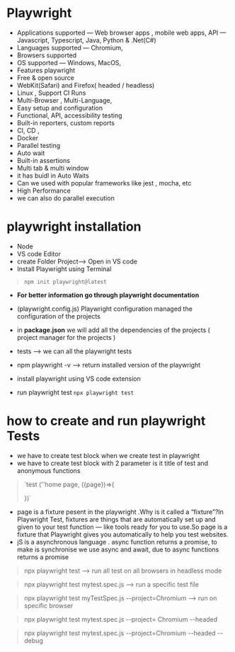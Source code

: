 # Playwright
- Applications supported — Web browser apps ,
mobile web apps, API — Javascript, Typescript, Java, Python & .Net(C#)
- Languages supported
— Chromium,
- Browsers supported
- OS supported — Windows, MacOS,
- Features playwright
- Free & open source
- WebKit(Safari) and Firefox( headed / headless)
- Linux , Support CI Runs
- Multi-Browser , Multi-Language,
- Easy setup and configuration
- Functional, API, accessibility testing
- Built-in reporters, custom reports
- Cl, CD ,
- Docker
- Parallel testing
- Auto wait
- Built-in assertions
- Multi tab & multi window
- it has buidl in Auto Waits
- Can we used with popular frameworks like jest , mocha, etc
- High Performance 
- we can also do parallel execution 


# playwright installation 
- Node
- VS code Editor
- create Folder Project--> Open in VS code
- Install Playwright using Terminal
>`npm init playwright@latest`

- **For better information go through playwright documentation**

- (playwright.config.js) Playwright configuration managed the configuration of the projects
- in **package.json** we will add all the dependencies of the projects ( project manager for the projects )
- tests --> we can all the playwright tests
- npm playwright -v --> return installed version of the playwright 

- install playwright using VS code extension
- run playwright test `npx playwright test`


# how to create and run playwright Tests
- we have to create test block when we create test in playwright
- we have to create test block with 2 parameter is it title of test and anonymous functions 
>`test (''home page, ({page})=>{
>
>})`

- page is a fixture pesent in the playwright .Why is it called a “fixture”?In Playwright Test, fixtures are things that are automatically set up and given to your test function — like tools ready for you to use.So page is a fixture that Playwright gives you automatically to help you test websites.
- jS is a asynchronous language . async function returns a promise, to make is synchronise we use async and await, due to async functions returns a promise  
> npx playwright test --> run all test on all browsers in headless mode

> npx playwright test mytest.spec.js  --> run a specific test file

> npx playwright test myTestSpec.js --project=Chromium --> run on specific browser 

> npx playwright test mytest.spec.js --project= Chromium --headed

> npx playwright test mytest.spec.js --project=Chromium --headed --debug